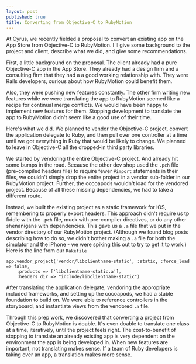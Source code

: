 ```yaml
---
layout: post
published: true
title: Converting from Objective-C to RubyMotion
---
```


At Cyrus, we recently fielded a proposal to convert an existing app on the App Store from Objective-C to RubyMotion. I'll give some background to the project and client, describe what we did, and give some recommendations.

First, a little background on the proposal. The client already had a pure Objective-C app in the App Store. They already had a design firm and a consulting firm that they had a a good working relationship with. They were Rails developers, curious about how RubyMotion could benefit them. 

Also, they were pushing new features constantly. The other firm writing new features while we were translating the app to RubyMotion seemed like a recipe for continual merge conflicts. We would have been happy to implement new features for them. Stopping development to translate the app to RubyMotion didn't seem like a good use of their time.



Here's what we did. We planned to vendor the Objective-C project, convert the application delegate to Ruby, and then pull over one controller at a time until we got everything in Ruby that would be likely to change. We planned to leave in Objective-C all the dropped-in third party libraries. 

We started by vendoring the entire Objective-C project. And already hit some bumps in the road. Because the other dev shop used the `.pch` file (pre-compiled headers file) to require fewer `#import` statements in their files, we couldn't simply drop the entire project in a vendor sub-folder in our RubyMotion project. Further, the cocoapods wouldn't load for the vendored project. Because of all these missing dependencies, we had to take a different route. 

Instead, we built the existing project as a static framework for iOS, remembering to properly export headers. This approach didn't require us tp fiddle with the `.pch` file, muck with pre-compiler directives, or do any other shenanigans with dependencies. This gave us a `.a` file that we put in the vendor directory of our RubyMotion project. (Although we found blog posts describing how to do so, we didn't bother making a `.a` file for both the simulator and the iPhone - we were spiking this out to try to get it to work.) Here is the line from our `Rakefile`

    app.vendor_project('vendor/libclientname-static', :static, :force_load => false, 
        :products => ['libclientname-static.a'], 
        :headers_dir => "include/libclientname-static")



After translating the application delegate, vendoring the appropriate included frameworks, and setting up the cocoapods, we had a stable foundation to build on. We were able to reference controllers in the storyboard, and instantiate views from the vendored `.a` file.


Through this prep work, we discovered that converting a project from Objective-C to RubyMotion is doable. It's even doable to translate one class at a time, iteratively, until the project feels right. The cost-to-benefit of stopping to translate an already existing app is very dependent on the environment the app is being developed in. When new features are important, not translating makes sense. If a team of Ruby developers is taking over an app, a translation makes more sense.